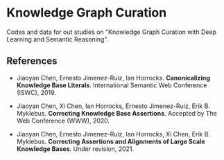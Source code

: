 # Knowledge Graph Curation
Codes and data for out studies on "Knowledge Graph Curation with Deep Learning and Semantic Reasoning".

## References

- Jiaoyan Chen, Ernesto Jimenez-Ruiz, Ian Horrocks. **Canonicalizing Knowledge Base Literals**. International Semantic Web Conference (ISWC), 2019. 

- Jiaoyan Chen, Xi Chen, Ian Horrocks, Ernesto Jimenez-Ruiz, Erik B. Myklebus. **Correcting Knowledge Base Assertions**. Accepted by The Web Conference (WWW), 2020.

- Jiaoyan Chen, Ernesto Jimenez-Ruiz, Ian Horrocks, Xi Chen, Erik B. Myklebus. **Correcting Assertions and Alignments of Large Scale Knowledge Bases**. Under revision, 2021.
